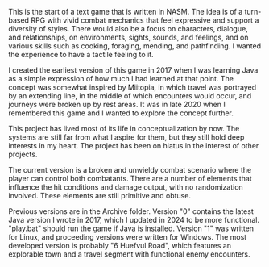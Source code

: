 This is the start of a text game that is written in NASM. The idea is of a turn-based RPG with vivid combat mechanics that feel expressive and support a diversity of styles. There would also be a focus on characters, dialogue, and relationships, on environments, sights, sounds, and feelings, and on various skills such as cooking, foraging, mending, and pathfinding. I wanted the experience to have a tactile feeling to it.

I created the earliest version of this game in 2017 when I was learning Java as a simple expression of how much I had learned at that point. The concept was somewhat inspired by Miitopia, in which travel was portrayed by an extending line, in the middle of which encounters would occur, and journeys were broken up by rest areas. It was in late 2020 when I remembered this game and I wanted to explore the concept further.

This project has lived most of its life in conceptualization by now. The systems are still far from what I aspire for them, but they still hold deep interests in my heart. The project has been on hiatus in the interest of other projects.

The current version is a broken and unwieldy combat scenario where the player can control both combatants. There are a number of elements that influence the hit conditions and damage output, with no randomization involved. These elements are still primitive and obtuse.

Previous versions are in the Archive folder. Version "0" contains the latest Java version I wrote in 2017, which I updated in 2024 to be more functional. "play.bat" should run the game if Java is installed. Version "1" was written for Linux, and proceeding versions were written for Windows. The most developed version is probably "6 Huefvul Road", which features an explorable town and a travel segment with functional enemy encounters.
